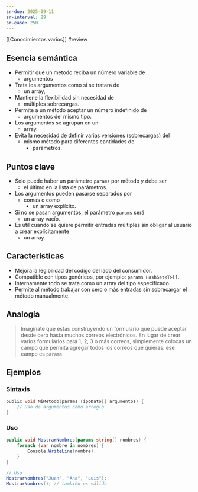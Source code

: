 ```yaml
---
sr-due: 2025-09-11
sr-interval: 29
sr-ease: 250
---
```

[[Conocimientos varios]]
 #review  
## Esencia semántica
+ Permitir que un método reciba un número variable de 
	+ argumentos
+ Trata los argumentos como si se tratara de 
	+ un array,
+ Mantiene la flexibilidad sin necesidad de 
	+ múltiples sobrecargas.
+ Permite a un método aceptar un número indefinido de 
	+ argumentos del mismo tipo. 
+ Los argumentos se agrupan en un 
	+ array. 
+ Evita la necesidad de definir varias versiones (sobrecargas) del 
	+ mismo método para diferentes cantidades de
		+  parámetros.
## Puntos clave
- Solo puede haber un parámetro `params` por método y debe ser 
	- el último en la lista de parámetros.
- Los argumentos pueden pasarse separados por 
	- comas o como 
		- un array explícito.
- Si no se pasan argumentos, el parámetro `params` será 
	- un array vacío.
- Es útil cuando se quiere permitir entradas múltiples sin obligar al usuario a crear explícitamente 
	- un array.
## Características
- Mejora la legibilidad del código del lado del consumidor.
- Compatible con tipos genéricos, por ejemplo: `params HashSet<T>[]`.
- Internamente todo se trata como un array del tipo especificado.
- Permite al método trabajar con cero o más entradas sin sobrecargar el método manualmente.

## Analogía
> Imagínate que estás construyendo un formulario que puede aceptar desde cero hasta muchos correos electrónicos. En lugar de crear varios formularios para 1, 2, 3 o más correos, simplemente colocas un campo que permita agregar todos los correos que quieras: ese campo es `params`.
## Ejemplos
### Sintaxis 
```c
public void MiMetodo(params TipoDato[] argumentos) {
    // Uso de argumentos como arreglo
}
```
### Uso
```c#
public void MostrarNombres(params string[] nombres) {
    foreach (var nombre in nombres) {
        Console.WriteLine(nombre);
    }
}

// Uso
MostrarNombres("Juan", "Ana", "Luis");
MostrarNombres(); // también es válido
```
